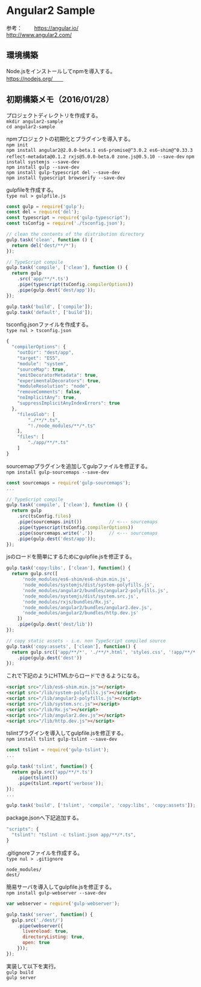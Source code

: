 Angular2 Sample
===
参考：　　
https://angular.io/  
http://www.angular2.com/  

## 環境構築
Node.jsをインストールしてnpmを導入する。  
https://nodejs.org/　　

## 初期構築メモ（2016/01/28）
プロジェクトディレクトリを作成する。  
`mkdir angular2-sample`  
`cd angular2-sample`  

npmプロジェクトの初期化とプラグインを導入する。  
`npm init`  
`npm install angular2@2.0.0-beta.1 es6-promise@^3.0.2 es6-shim@^0.33.3 reflect-metadata@0.1.2 rxjs@5.0.0-beta.0 zone.js@0.5.10 --save-dev` 
`npm install systemjs --save-dev`  
`npm install gulp --save-dev`  
`npm install gulp-typescript del --save-dev`  
`npm install typescript browserify --save-dev`

gulpfileを作成する。    
`type nul > gulpfile.js`  
```javascript
const gulp = require('gulp');
const del = require('del');
const typescript = require('gulp-typescript');
const tsConfig = require('./tsconfig.json');

// clean the contents of the distribution directory
gulp.task('clean', function () {
  return del('dest/**/*');
});

// TypeScript compile
gulp.task('compile', ['clean'], function () {
  return gulp
    .src('app/**/*.ts')
    .pipe(typescript(tsConfig.compilerOptions))
    .pipe(gulp.dest('dest/app'));
});

gulp.task('build', ['compile']);
gulp.task('default', ['build']);
```

tsconfig.jsonファイルを作成する。  
`type nul > tsconfig.json`  
```javascript
{
  "compilerOptions": {
    "outDir": "dest/app",
    "target": "ES5",
    "module": "system",
    "sourceMap": true,
    "emitDecoratorMetadata": true,
    "experimentalDecorators": true,
    "moduleResolution": "node",
    "removeComments": false,
    "noImplicitAny": true,
    "suppressImplicitAnyIndexErrors": true
  },
    "filesGlob": [
        "./**/*.ts",
        "!./node_modules/**/*.ts"
    ],
    "files": [
        "./app/**/*.ts"
    ]
}
```

sourcemapプラグインを追加してgulpファイルを修正する。  
`npm install gulp-sourcemaps --save-dev`  
```javascript
const sourcemaps = require('gulp-sourcemaps');
...

// TypeScript compile
gulp.task('compile', ['clean'], function () {
  return gulp
    .src(tsConfig.files)
    .pipe(sourcemaps.init())          // <--- sourcemaps
    .pipe(typescript(tsConfig.compilerOptions))
    .pipe(sourcemaps.write('.'))      // <--- sourcemaps
    .pipe(gulp.dest('dest/app'));
});
```

jsのロードを簡単にするためにgulpfile.jsを修正する。  
```javascript
gulp.task('copy:libs', ['clean'], function() {
  return gulp.src([
      'node_modules/es6-shim/es6-shim.min.js',
      'node_modules/systemjs/dist/system-polyfills.js',
      'node_modules/angular2/bundles/angular2-polyfills.js',
      'node_modules/systemjs/dist/system.src.js',
      'node_modules/rxjs/bundles/Rx.js',
      'node_modules/angular2/bundles/angular2.dev.js',
      'node_modules/angular2/bundles/http.dev.js'
    ])
    .pipe(gulp.dest('dest/lib'))
});

// copy static assets - i.e. non TypeScript compiled source
gulp.task('copy:assets', ['clean'], function() {
  return gulp.src(['app/**/*', './**/*.html', 'styles.css', '!app/**/*.ts', '!./node_modules/**/*'], { base : './' })
    .pipe(gulp.dest('dest'))
});
```

これで下記のようにHTMLからロードできるようになる。  
```html
<script src="/lib/es6-shim.min.js"></script>
<script src="/lib/system-polyfills.js"></script>
<script src="/lib/angular2-polyfills.js"></script>
<script src="/lib/system.src.js"></script>
<script src="/lib/Rx.js"></script>
<script src="/lib/angular2.dev.js"></script>
<script src="/lib/http.dev.js"></script>
```

tslintプラグインを導入してgulpfile.jsを修正する。  
`npm install tslint gulp-tslint --save-dev`  
```javascript
const tslint = require('gulp-tslint');
...

gulp.task('tslint', function() {
  return gulp.src('app/**/*.ts')
    .pipe(tslint())
    .pipe(tslint.report('verbose'));
});
...

gulp.task('build', ['tslint', 'compile', 'copy:libs', 'copy:assets']);
```

package.jsonへ下記追加する。  
```javascript
"scripts": {
  "tslint": "tslint -c tslint.json app/**/*.ts",
}
```

.gitignoreファイルを作成する。  
`type nul > .gitignore`  
```
node_modules/
dest/
```

簡易サーバを導入してgulpfile.jsを修正する。  
`npm install gulp-webserver --save-dev`  
```javascript
var webserver = require('gulp-webserver');

gulp.task('server', function() {
  gulp.src('./dest/')
    .pipe(webserver({
      livereload: true,
      directoryListing: true,
      open: true
    }));
});
```

実装して以下を実行。  
`gulp build`  
`gulp server`  